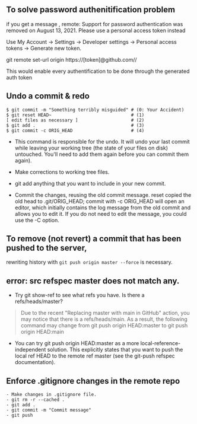 ## To solve password authenitification problem
if you get a message , remote: Support for password authentication was removed on August 13, 2021. Please use a personal access token instead

Use My Account → Settings → Developer settings → Personal access tokens → Generate new token.

git remote set-url origin https://[token]@github.com/<username>/<repo>

This would enable every authentification to be done through the generated auth token
  
## Undo a commit & redo
```
$ git commit -m "Something terribly misguided" # (0: Your Accident)
$ git reset HEAD~                              # (1)
[ edit files as necessary ]                    # (2)
$ git add .                                    # (3)
$ git commit -c ORIG_HEAD                      # (4)
```
- This command is responsible for the undo. It will undo your last commit while leaving your working tree (the state of your files on disk) untouched. You'll need to add them again before you can commit them again).

- Make corrections to working tree files.

- git add anything that you want to include in your new commit.

- Commit the changes, reusing the old commit message. reset copied the old head to .git/ORIG_HEAD; commit with -c ORIG_HEAD will open an editor, which initially contains the log message from the old commit and allows you to edit it. If you do not need to edit the message, you could use the -C option.
  
## To remove (not revert) a commit that has been pushed to the server, 
rewriting history with 
```git push origin master --force``` is necessary.
  
## error: src refspec master does not match any.
- Try git show-ref to see what refs you have. Is there a refs/heads/master?

> Due to the recent "Replacing master with main in GitHub" action, you may notice that there is a refs/heads/main. As a result, the following command may change from git push origin HEAD:master to git push origin HEAD:main

- You can try git push origin HEAD:master as a more local-reference-independent solution. This explicitly states that you want to push the local ref HEAD to the remote ref master (see the git-push refspec documentation).
  
## Enforce .gitignore changes in the remote repo
```
- Make changes in .gitignore file.
- git rm -r --cached . `
- git add . 
- git commit -m "Commit message"
- git push
```
